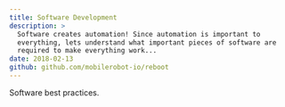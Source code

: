 ```yaml
---
title: Software Development
description: >
  Software creates automation! Since automation is important to
  everything, lets understand what important pieces of software are
  required to make everything work...
date: 2018-02-13
github: github.com/mobilerobot-io/reboot
---
```


Software best practices.
